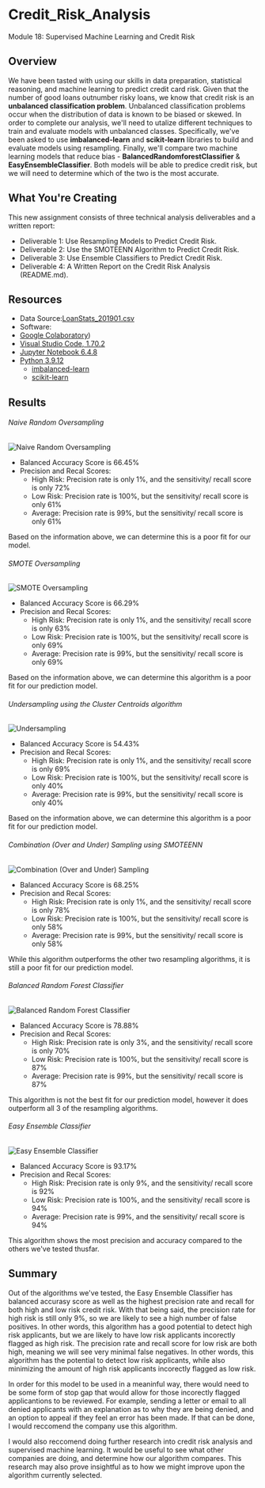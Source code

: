 # Credit_Risk_Analysis
Module 18: Supervised Machine Learning and Credit Risk

## Overview
We have been tasted with using our skills in data preparation, statistical reasoning, and machine learning to predict credit card risk. Given that the number of good loans outnumber risky loans, we know that credit risk is an **unbalanced classification problem**. Unbalanced classification problems occur when the distribution of data is known to be biased or skewed. In order to complete our analysis, we'll need to utalize different techniques to train and evaluate models with unbalanced classes. Specifically, we've been asked to use **imbalanced-learn** and **scikit-learn** libraries to build and evaluate models using resampling. Finally, we'll compare two machine learning models that reduce bias - **BalancedRandomforestClassifier** & **EasyEnsembleClassifier**. Both models will be able to predice credit risk, but we will need to determine which of the two is the most accurate.


## What You're Creating
This new assignment consists of three technical analysis deliverables and a written report:
- Deliverable 1: Use Resampling Models to Predict Credit Risk.
- Deliverable 2: Use the SMOTEENN Algorithm to Predict Credit Risk.
- Deliverable 3: Use Ensemble Classifiers to Predict Credit Risk.
- Deliverable 4: A Written Report on the Credit Risk Analysis (README.md).


## Resources
- Data Source:[LoanStats_201901.csv](https://github.com/abrodyyy/Credit_Risk_Analysis/blob/main/Resources/LoanStats_2019Q1.csv)
- Software:
- [Google Colaboratory](https://colab.research.google.com))
- [Visual Studio Code, 1.70.2](https://code.visualstudio.com/updates/v1_70)
- [Jupyter Notebook 6.4.8](https://jupyter-notebook.readthedocs.io/_/downloads/en/v6.4.8/pdf/)
- [Python 3.9.12](https://www.python.org/downloads/release/python-3912/)
    - [imbalanced-learn](https://www.google.com/url?sa=t&rct=j&q=&esrc=s&source=web&cd=&cad=rja&uact=8&ved=2ahUKEwiGxaaY9oL9AhXNHzQIHVMBDfEQFnoECBkQAQ&url=https%3A%2F%2Fimbalanced-learn.org%2F&usg=AOvVaw1LZ6uQInqba1dPLNkmMvhL)
    - [scikit-learn](https://scikit-learn.org/stable/)


## Results

###### Naive Random Oversampling

![Naive Random Oversampling](https://user-images.githubusercontent.com/111623064/217157402-ae3afbc0-1cb9-462f-b45a-b0f4ddf065e8.png)

- Balanced Accuracy Score is 66.45% 
- Precision and Recal Scores: 
    - High Risk: Precision rate is only 1%, and the sensitivity/ recall score is only 72%
    - Low Risk:  Precision rate is 100%, but the sensitivity/ recall score is only 61%
    - Average: Precision rate is 99%, but the sensitivity/ recall score is only 61%

Based on the information above, we can determine this is a poor fit for our model. 

###### SMOTE Oversampling

![SMOTE Oversampling](https://user-images.githubusercontent.com/111623064/217157354-0f7a4a5a-3642-42d3-a2c2-f4c21b38779f.png)

- Balanced Accuracy Score is 66.29% 
- Precision and Recal Scores: 
    - High Risk: Precision rate is only 1%, and the sensitivity/ recall score is only 63%
    - Low Risk:  Precision rate is 100%, but the sensitivity/ recall score is only 69%
    - Average: Precision rate is 99%, but the sensitivity/ recall score is only 69%

Based on the information above, we can determine this algorithm is a poor fit for our prediction model. 

###### Undersampling using the Cluster Centroids algorithm

![Undersampling](https://user-images.githubusercontent.com/111623064/217157289-10eb3256-7d6b-4417-911a-ac40886dc701.png)

- Balanced Accuracy Score is 54.43% 
- Precision and Recal Scores: 
    - High Risk: Precision rate is only 1%, and the sensitivity/ recall score is only 69%
    - Low Risk:  Precision rate is 100%, but the sensitivity/ recall score is only 40%
    - Average: Precision rate is 99%, but the sensitivity/ recall score is only 40%

Based on the information above, we can determine this algorithm is a poor fit for our prediction model. 

###### Combination (Over and Under) Sampling using SMOTEENN

![Combination (Over and Under) Sampling](https://user-images.githubusercontent.com/111623064/217157499-5d82f072-27a8-40f9-8818-0ee16dce6fe8.png)

- Balanced Accuracy Score is 68.25%
- Precision and Recal Scores: 
    - High Risk: Precision rate is only 1%, and the sensitivity/ recall score is only 78%
    - Low Risk:  Precision rate is 100%, but the sensitivity/ recall score is only 58%
    - Average: Precision rate is 99%, but the sensitivity/ recall score is only 58%

While this algorithm outperforms the other two resampling algorithms, it is still a poor fit for our prediction model. 

###### Balanced Random Forest Classifier

![Balanced Random Forest Classifier](https://user-images.githubusercontent.com/111623064/217157531-2e59c51e-4e96-43be-a1a1-d7ffdb5351e6.png)

- Balanced Accuracy Score is 78.88% 
- Precision and Recal Scores: 
    - High Risk: Precision rate is only 3%, and the sensitivity/ recall score is only 70%
    - Low Risk:  Precision rate is 100%, but the sensitivity/ recall score is 87%
    - Average: Precision rate is 99%, but the sensitivity/ recall score is 87%

This algorithm is not the best fit for our prediction model, however it does outperform all 3 of the resampling algorithms. 

###### Easy Ensemble Classifier

![Easy Ensemble Classifier](https://user-images.githubusercontent.com/111623064/217157554-ea4873ed-96a6-4cd2-a405-86be33fcb685.png)

- Balanced Accuracy Score is 93.17% 
- Precision and Recal Scores: 
    - High Risk: Precision rate is only 9%, and the sensitivity/ recall score is 92%
    - Low Risk:  Precision rate is 100%, and the sensitivity/ recall score is 94%
    - Average: Precision rate is 99%, and the sensitivity/ recall score is 94%

This algorithm shows the most precision and accuracy compared to the others we've tested thusfar.

## Summary
Out of the algorithms we've tested, the Easy Ensemble Classifier has balanced accurasy score as well as the highest precision rate and recall for both high and low risk credit risk. With that being said, the precision rate for high risk is still only 9%, so we are likely to see a high number of false positives. In other words, this algorithm has a good potential to detect high risk applicants, but we are likely to have low risk applicants incorectly flagged as high risk. The precision rate and recall score for low risk are both high, meaning we will see very minimal false negatives. In other words, this algorithm has the potential to detect low risk applicants, while also minimizing the amount of high risk applicants incorectly flagged as low risk. 

In order for this model to be used in a meaninful way, there would need to be some form of stop gap that would allow for those incorectly flagged applicantions to be reviewed. For example, sending a letter or email to all denied applicants with an explanation as to why they are being denied, and an option to appeal if they feel an error has been made. If that can be done, I would reccomend the company use this algorithm. 

I would also reccomend doing further research into credit risk analysis and supervised machine learning. It would be useful to see what other companies are doing, and determine how our algorithm compares. This research may also prove insightful as to how we might improve upon the algorithm currently selected. 
